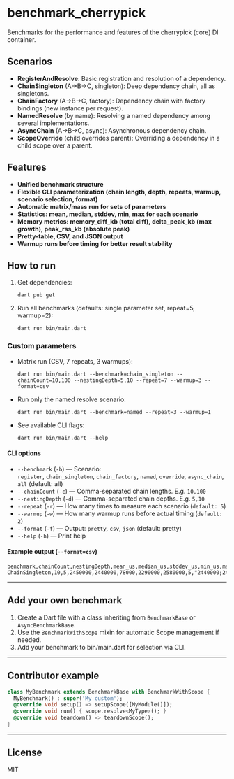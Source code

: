 # benchmark_cherrypick

Benchmarks for the performance and features of the cherrypick (core) DI container.

## Scenarios

- **RegisterAndResolve**: Basic registration and resolution of a dependency.
- **ChainSingleton** (A->B->C, singleton): Deep dependency chain, all as singletons.
- **ChainFactory** (A->B->C, factory): Dependency chain with factory bindings (new instance per request).
- **NamedResolve** (by name): Resolving a named dependency among several implementations.
- **AsyncChain** (A->B->C, async): Asynchronous dependency chain.
- **ScopeOverride** (child overrides parent): Overriding a dependency in a child scope over a parent.

## Features

- **Unified benchmark structure**
- **Flexible CLI parameterization (chain length, depth, repeats, warmup, scenario selection, format)**
- **Automatic matrix/mass run for sets of parameters**
- **Statistics: mean, median, stddev, min, max for each scenario**
- **Memory metrics: memory_diff_kb (total diff), delta_peak_kb (max growth), peak_rss_kb (absolute peak)**
- **Pretty-table, CSV, and JSON output**
- **Warmup runs before timing for better result stability**

## How to run

1. Get dependencies:
   ```shell
   dart pub get
   ```
2. Run all benchmarks (defaults: single parameter set, repeat=5, warmup=2):
   ```shell
   dart run bin/main.dart
   ```

### Custom parameters

- Matrix run (CSV, 7 repeats, 3 warmups):
  ```shell
  dart run bin/main.dart --benchmark=chain_singleton --chainCount=10,100 --nestingDepth=5,10 --repeat=7 --warmup=3 --format=csv
  ```

- Run only the named resolve scenario:
  ```shell
  dart run bin/main.dart --benchmark=named --repeat=3 --warmup=1
  ```

- See available CLI flags:
  ```shell
  dart run bin/main.dart --help
  ```

#### CLI options

- `--benchmark` (`-b`) — Scenario:  
  `register`, `chain_singleton`, `chain_factory`, `named`, `override`, `async_chain`, `all` (default: all)
- `--chainCount` (`-c`) — Comma-separated chain lengths. E.g. `10,100`
- `--nestingDepth` (`-d`) — Comma-separated chain depths. E.g. `5,10`
- `--repeat` (`-r`) — How many times to measure each scenario (`default: 5`)
- `--warmup` (`-w`) — How many warmup runs before actual timing (`default: 2`)
- `--format` (`-f`) — Output: `pretty`, `csv`, `json` (default: pretty)
- `--help` (`-h`) — Print help

#### Example output (`--format=csv`)
```
benchmark,chainCount,nestingDepth,mean_us,median_us,stddev_us,min_us,max_us,trials,timings_us,memory_diff_kb,delta_peak_kb,peak_rss_kb
ChainSingleton,10,5,2450000,2440000,78000,2290000,2580000,5,"2440000;2460000;2450000;2580000;2290000",-64,0,200064
```

---

## Add your own benchmark

1. Create a Dart file with a class inheriting from `BenchmarkBase` or `AsyncBenchmarkBase`.
2. Use the `BenchmarkWithScope` mixin for automatic Scope management if needed.
3. Add your benchmark to bin/main.dart for selection via CLI.

---

## Contributor example

```dart
class MyBenchmark extends BenchmarkBase with BenchmarkWithScope {
  MyBenchmark() : super('My custom');
  @override void setup() => setupScope([MyModule()]);
  @override void run() { scope.resolve<MyType>(); }
  @override void teardown() => teardownScope();
}
```

---

## License

MIT
